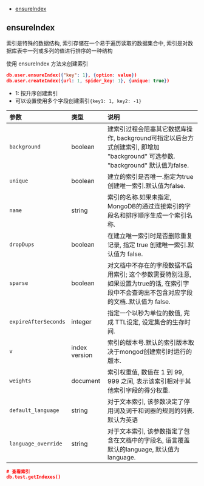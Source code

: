 - [ensureIndex](#ensureindex)


## ensureIndex

索引是特殊的数据结构, 索引存储在一个易于遍历读取的数据集合中, 索引是对数据库表中一列或多列的值进行排序的一种结构

使用 ensureIndex 方法来创建索引

```json
db.user.ensureIndex({"key": 1}, {option: value})
db.user.createIndex({url: 1, spider_key: 1}, {unique: true})
```

* 1: 按升序创建索引
* 可以设置使用多个字段创建索引`{key1: 1, key2: -1}`


| 参数                 | 类型          | 说明                                                                                                                                      |
| :------------------- | :------------ | :---------------------------------------------------------------------------------------------------------------------------------------- |
| `background`         | boolean       | 建索引过程会阻塞其它数据库操作, background可指定以后台方式创建索引, 即增加 "background" 可选参数. "background" 默认值为false.             |
| `unique`             | boolean       | 建立的索引是否唯一.指定为true创建唯一索引.默认值为false.                                                                                  |
| `name`               | string        | 索引的名称.如果未指定, MongoDB的通过连接索引的字段名和排序顺序生成一个索引名称.                                                           |
| `dropDups`           | boolean       | 在建立唯一索引时是否删除重复记录, 指定 true 创建唯一索引.默认值为 false.                                                                  |
| `sparse`             | boolean       | 对文档中不存在的字段数据不启用索引; 这个参数需要特别注意, 如果设置为true的话, 在索引字段中不会查询出不包含对应字段的文档..默认值为 false. |
| `expireAfterSeconds` | integer       | 指定一个以秒为单位的数值, 完成 TTL设定, 设定集合的生存时间.                                                                               |
| `v`                  | index version | 索引的版本号.默认的索引版本取决于mongod创建索引时运行的版本.                                                                              |
| `weights`            | document      | 索引权重值, 数值在 1 到 99, 999 之间, 表示该索引相对于其他索引字段的得分权重.                                                             |
| `default_language`   | string        | 对于文本索引, 该参数决定了停用词及词干和词器的规则的列表. 默认为英语                                                                      |
| `language_override`  | string        | 对于文本索引, 该参数指定了包含在文档中的字段名, 语言覆盖默认的language, 默认值为 language.                                                |


```json
# 查看索引
db.test.getIndexes()
```
